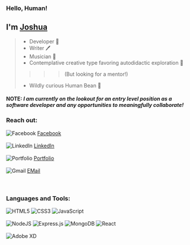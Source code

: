 ### Hello, Human!  
## I'm [**Joshua**][portfolio]
> - Developer 💾  
> - Writer  🖊️  
> - Musician  🎸  
> - Contemplative creative type favoring autodidactic exploration  🦉  
>>>> (But looking for a mentor!) 
> - Wildly curious Human Bean  🌱    

#### **NOTE**: *I am currently on the lookout for an entry level position as a software developer and any opportunities to meaningfully collaborate!*

### Reach out:  

![Facebook](https://img.shields.io/badge/Facebook-%231877F2.svg?style=for-the-badge&logo=Facebook&logoColor=white&link=https://www.facebook.com/jndiehl/) [Facebook]<br />  
![LinkedIn](https://img.shields.io/badge/linkedin-%230077B5.svg?style=for-the-badge&logo=linkedin&logoColor=white) [LinkedIn]<br />  
![Portfolio](https://img.shields.io/badge/Portfolio-%23000000.svg?style=for-the-badge&logo=firefox&logoColor=#FF7139) [Portfolio]<br />    
![Gmail](https://img.shields.io/badge/Gmail-D14836?style=for-the-badge&logo=gmail&logoColor=white) [EMail]<br />  
<br />

### Languages and Tools:  

![HTML5](https://img.shields.io/badge/html5-%23E34F26.svg?style=for-the-badge&logo=html5&logoColor=white)
![CSS3](https://img.shields.io/badge/css3-%231572B6.svg?style=for-the-badge&logo=css3&logoColor=white)
![JavaScript](https://img.shields.io/badge/javascript-%23323330.svg?style=for-the-badge&logo=javascript&logoColor=%23F7DF1E)  
<br>
![NodeJS](https://img.shields.io/badge/node.js-6DA55F?style=for-the-badge&logo=node.js&logoColor=white)
![Express.js](https://img.shields.io/badge/express.js-%23404d59.svg?style=for-the-badge&logo=express&logoColor=%2361DAFB)
![MongoDB](https://img.shields.io/badge/MongoDB-%234ea94b.svg?style=for-the-badge&logo=mongodb&logoColor=white)
![React](https://img.shields.io/badge/react-%2320232a.svg?style=for-the-badge&logo=react&logoColor=%2361DAFB)  
<br>
![Adobe XD](https://img.shields.io/badge/Adobe%20XD-470137?style=for-the-badge&logo=Adobe%20XD&logoColor=#FF61F6)  
<br />  
<br />

[Facebook]: https://www.facebook.com/jndiehl/
[Portfolio]: https://jaynewdee.github.io/Personal-Portfolio-Bluev2/
[LinkedIn]: https://www.linkedin.com/in/joshua-diehl-4506a5221/
[EMail]: mailto:jdiehl2236@gmail.com  
<br />
